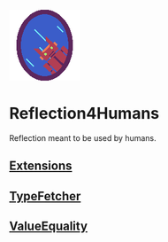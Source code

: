 ![Reflection4Humans](https://github.com/Moreault/Reflection4Humans/blob/master/reflection4humans.png)

# Reflection4Humans
Reflection meant to be used by humans.

## [Extensions](https://github.com/Moreault/Reflection4Humans/tree/master/Reflection4Humans.Extensions)

## [TypeFetcher](https://github.com/Moreault/Reflection4Humans/tree/master/Reflection4Humans.TypeFetcher)

## [ValueEquality](https://github.com/Moreault/Reflection4Humans/tree/master/Reflection4Humans.ValueEquality)